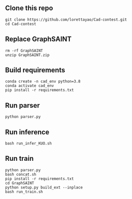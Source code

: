 ## Clone this repo
```
git clone https://github.com/lorettayao/Cad-contest.git
cd Cad-contest
```
## Replace GraphSAINT
```
rm -rf GraphSAINT
unzip GraphSAINT.zip
```
## Build requirements
```
conda create -n cad_env python=3.8
conda activate cad_env
pip install -r requirements.txt
```
## Run parser

```
python parser.py
```
## Run inference

```
bash run_infer_KUO.sh
```
## Run train
```
python parser.py
bash concat.sh
pip install -r requirements.txt
cd GraphSAINT
python setup.py build_ext --inplace
bash run_train.sh
```
